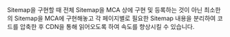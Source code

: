 Sitemap을 구현할 때 전체 Sitemap을 MCA 상에 구현 및 등록하는 것이 아닌 
최소한의 Sitemap을 MCA에 구현해놓고 각 페이지별로 필요한 Sitemap 내용을 분리하여 
코드를 압축한 후 CDN을 통해 읽어오도록 하여 속도를 향상시킬 수 있습니다.
